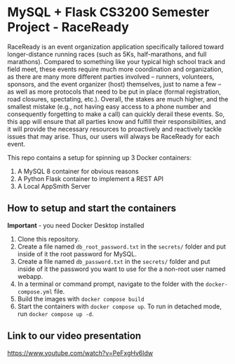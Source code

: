 # MySQL + Flask CS3200 Semester Project - RaceReady

RaceReady is an event organization application specifically tailored toward longer-distance running races (such as 5Ks, half-marathons, and full marathons). Compared to something like your typical high school track and field meet, these events require much more coordination and organization, as there are many more different parties involved – runners, volunteers, sponsors, and the event organizer (host) themselves, just to name a few – as well as more protocols that need to be put in place (formal registration, road closures, spectating, etc.). Overall, the stakes are much higher, and the smallest mistake (e.g., not having easy access to a phone number and consequently forgetting to make a call) can quickly derail these events. So, this app will ensure that all parties know and fulfill their responsibilities, and it will provide the necessary resources to proactively and reactively tackle issues that may arise. Thus, our users will always be RaceReady for each event.

This repo contains a setup for spinning up 3 Docker containers: 
1. A MySQL 8 container for obvious reasons
1. A Python Flask container to implement a REST API
1. A Local AppSmith Server

## How to setup and start the containers
**Important** - you need Docker Desktop installed

1. Clone this repository.  
1. Create a file named `db_root_password.txt` in the `secrets/` folder and put inside of it the root password for MySQL. 
1. Create a file named `db_password.txt` in the `secrets/` folder and put inside of it the password you want to use for the a non-root user named webapp. 
1. In a terminal or command prompt, navigate to the folder with the `docker-compose.yml` file.  
1. Build the images with `docker compose build`
1. Start the containers with `docker compose up`.  To run in detached mode, run `docker compose up -d`.

## Link to our video presentation
https://www.youtube.com/watch?v=PeFxgHv6ldw




